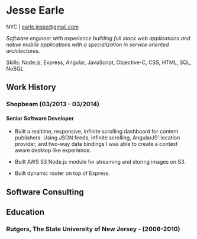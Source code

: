 # Jesse Earle

NYC | earle.jesse@gmail.com

_Software engineer with experience building full stack web applications and native mobile applications with a specialization in service oriented architectures._

Skills: Node.js, Express, Angular, JavaScript, Objective-C, CSS, HTML, SQL, NoSQL

## Work History

### Shopbeam (03/2013 - 03/2014)

#### Senior Software Developer

+ Built a realtime, responsive, infinite scrolling dashboard for content publishers.  Using JSON feeds, infinite scrolling, AngularJS' location provider, and two-way data bindings I was able to create a context aware desktop like experience.

+ Built AWS S3 Node.js module for streaming and storing images on S3.

+ Built dynamic router on top of Express.

## Software Consulting

## Education

### Rutgers, The State University of New Jersey - (2006-2010)